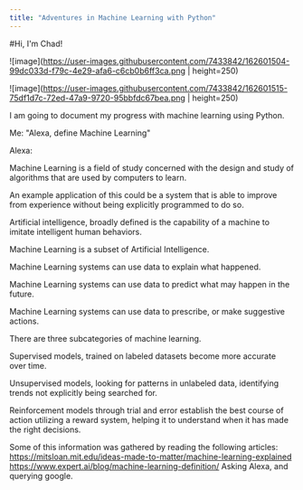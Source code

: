 ```yaml
---
title: "Adventures in Machine Learning with Python"
---
```


#Hi, I'm Chad!

![image](https://user-images.githubusercontent.com/7433842/162601504-99dc033d-f79c-4e29-afa6-c6cb0b6ff3ca.png | height=250)

![image](https://user-images.githubusercontent.com/7433842/162601515-75df1d7c-72ed-47a9-9720-95bbfdc67bea.png | height=250)


I am going to document my progress with machine learning using Python.

Me: "Alexa, define Machine Learning"

Alexa: 

Machine Learning is a field of study concerned with the design and study of algorithms that are used by computers to learn.

An example application of this could be a system that is able to improve from experience without being explicitly programmed to do so.

Artificial intelligence, broadly defined is the capability of a machine to imitate intelligent human behaviors.

Machine Learning is a subset of Artificial Intelligence. 

Machine Learning systems can use data to explain what happened.

Machine Learning systems can use data to predict what may happen in the future.

Machine Learning systems can use data to prescribe, or make suggestive actions.

There are three subcategories of machine learning.

Supervised models, trained on labeled datasets become more accurate over time.

Unsupervised models, looking for patterns in unlabeled data, identifying trends not explicitly being searched for.

Reinforcement models through trial and error establish the best course of action utilizing a reward system, helping it to understand when it has made the right decisions.



Some of this information was gathered by reading the following articles:
https://mitsloan.mit.edu/ideas-made-to-matter/machine-learning-explained
https://www.expert.ai/blog/machine-learning-definition/
Asking Alexa, and querying google.

